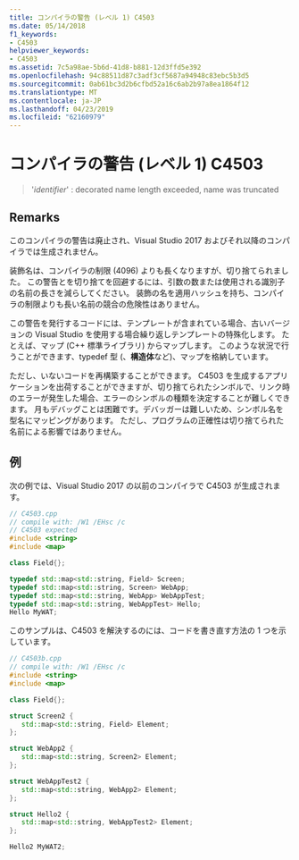 ```yaml
---
title: コンパイラの警告 (レベル 1) C4503
ms.date: 05/14/2018
f1_keywords:
- C4503
helpviewer_keywords:
- C4503
ms.assetid: 7c5a98ae-5b6d-41d8-b881-12d3ffd5e392
ms.openlocfilehash: 94c88511d87c3adf3cf5687a94948c83ebc5b3d5
ms.sourcegitcommit: 0ab61bc3d2b6cfbd52a16c6ab2b97a8ea1864f12
ms.translationtype: MT
ms.contentlocale: ja-JP
ms.lasthandoff: 04/23/2019
ms.locfileid: "62160979"
---
```

# <a name="compiler-warning-level-1-c4503"></a>コンパイラの警告 (レベル 1) C4503

> '*identifier*' : decorated name length exceeded, name was truncated

## <a name="remarks"></a>Remarks

このコンパイラの警告は廃止され、Visual Studio 2017 およびそれ以降のコンパイラでは生成されません。

装飾名は、コンパイラの制限 (4096) よりも長くなりますが、切り捨てられました。 この警告とを切り捨てを回避するには、引数の数または使用される識別子の名前の長さを減らしてください。 装飾の名を適用ハッシュを持ち、コンパイラの制限よりも長い名前の競合の危険性はありません。

この警告を発行するコードには、テンプレートが含まれている場合、古いバージョンの Visual Studio を使用する場合繰り返しテンプレートの特殊化します。 たとえば、マップ (C++ 標準ライブラリ) からマップします。 このような状況で行うことができます、typedef 型 (、**構造体**など)、マップを格納しています。

ただし、いないコードを再構築することができます。  C4503 を生成するアプリケーションを出荷することができますが、切り捨てられたシンボルで、リンク時のエラーが発生した場合、エラーのシンボルの種類を決定することが難しくできます。 月もデバッグことは困難です。デバッガーは難しいため、シンボル名を型名にマッピングがあります。 ただし、プログラムの正確性は切り捨てられた名前による影響ではありません。

## <a name="example"></a>例

次の例では、Visual Studio 2017 の以前のコンパイラで C4503 が生成されます。

```cpp
// C4503.cpp
// compile with: /W1 /EHsc /c
// C4503 expected
#include <string>
#include <map>

class Field{};

typedef std::map<std::string, Field> Screen;
typedef std::map<std::string, Screen> WebApp;
typedef std::map<std::string, WebApp> WebAppTest;
typedef std::map<std::string, WebAppTest> Hello;
Hello MyWAT;
```

このサンプルは、C4503 を解決するのには、コードを書き直す方法の 1 つを示しています。

```cpp
// C4503b.cpp
// compile with: /W1 /EHsc /c
#include <string>
#include <map>

class Field{};

struct Screen2 {
   std::map<std::string, Field> Element;
};

struct WebApp2 {
   std::map<std::string, Screen2> Element;
};

struct WebAppTest2 {
   std::map<std::string, WebApp2> Element;
};

struct Hello2 {
   std::map<std::string, WebAppTest2> Element;
};

Hello2 MyWAT2;
```